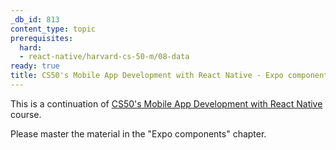 ```yaml
---
_db_id: 813
content_type: topic
prerequisites:
  hard:
  - react-native/harvard-cs-50-m/08-data
ready: true
title: CS50's Mobile App Development with React Native - Expo components
---
```


This is a continuation of [CS50's Mobile App Development with React Native](https://learning.edx.org/course/course-v1:HarvardX+CS50M+Mobile/home) course.

Please master the material in the "Expo components" chapter.